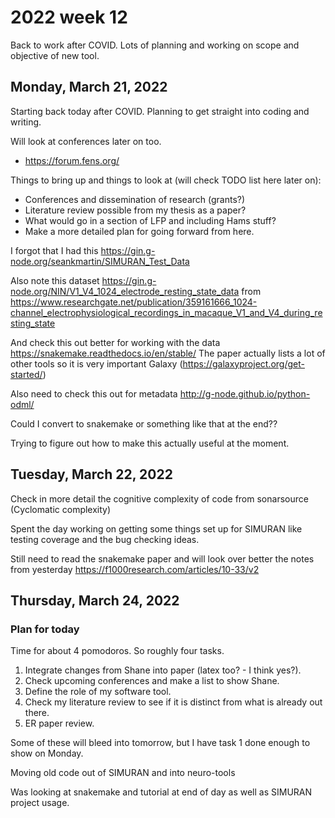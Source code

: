 # 2022 week 12

Back to work after COVID.
Lots of planning and working on scope and objective of new tool.

## Monday, March 21, 2022

Starting back today after COVID. Planning to get straight into coding and writing.

Will look at conferences later on too.

* https://forum.fens.org/

Things to bring up and things to look at (will check TODO list here later on):

* Conferences and dissemination of research (grants?)
* Literature review possible from my thesis as a paper?
* What would go in a section of LFP and including Hams stuff?
* Make a more detailed plan for going forward from here.

I forgot that I had this https://gin.g-node.org/seankmartin/SIMURAN_Test_Data

Also note this dataset https://gin.g-node.org/NIN/V1_V4_1024_electrode_resting_state_data
from https://www.researchgate.net/publication/359161666_1024-channel_electrophysiological_recordings_in_macaque_V1_and_V4_during_resting_state

And check this out better for working with the data https://snakemake.readthedocs.io/en/stable/
The paper actually lists a lot of other tools so it is very important
Galaxy (https://galaxyproject.org/get-started/)

Also need to check this out for metadata http://g-node.github.io/python-odml/

Could I convert to snakemake or something like that at the end??

Trying to figure out how to make this actually useful at the moment.

## Tuesday, March 22, 2022

Check in more detail the cognitive complexity of code from sonarsource (Cyclomatic complexity)

Spent the day working on getting some things set up for SIMURAN like testing coverage and the bug checking ideas.

Still need to read the snakemake paper and will look over better the notes from yesterday https://f1000research.com/articles/10-33/v2

## Thursday, March 24, 2022

### Plan for today

Time for about 4 pomodoros. So roughly four tasks.

1. Integrate changes from Shane into paper (latex too? - I think yes?).
2. Check upcoming conferences and make a list to show Shane.
3. Define the role of my software tool.
4. Check my literature review to see if it is distinct from what is already out there.
5. ER paper review.

Some of these will bleed into tomorrow, but I have task 1 done enough to show on Monday.

Moving old code out of SIMURAN and into neuro-tools

Was looking at snakemake and tutorial at end of day as well as SIMURAN project usage.
